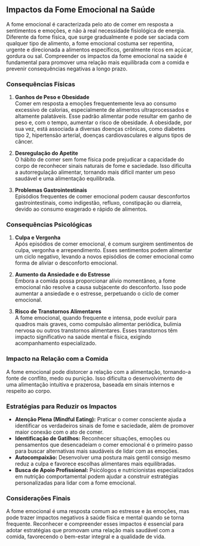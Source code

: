 
## Impactos da Fome Emocional na Saúde

A fome emocional é caracterizada pelo ato de comer em resposta a sentimentos e emoções, e não à real necessidade fisiológica de energia. Diferente da fome física, que surge gradualmente e pode ser saciada com qualquer tipo de alimento, a fome emocional costuma ser repentina, urgente e direcionada a alimentos específicos, geralmente ricos em açúcar, gordura ou sal. Compreender os impactos da fome emocional na saúde é fundamental para promover uma relação mais equilibrada com a comida e prevenir consequências negativas a longo prazo.

### Consequências Físicas

1. **Ganhos de Peso e Obesidade**  
   Comer em resposta a emoções frequentemente leva ao consumo excessivo de calorias, especialmente de alimentos ultraprocessados e altamente palatáveis. Esse padrão alimentar pode resultar em ganho de peso e, com o tempo, aumentar o risco de obesidade. A obesidade, por sua vez, está associada a diversas doenças crônicas, como diabetes tipo 2, hipertensão arterial, doenças cardiovasculares e alguns tipos de câncer.

2. **Desregulação do Apetite**  
   O hábito de comer sem fome física pode prejudicar a capacidade do corpo de reconhecer sinais naturais de fome e saciedade. Isso dificulta a autorregulação alimentar, tornando mais difícil manter um peso saudável e uma alimentação equilibrada.

3. **Problemas Gastrointestinais**  
   Episódios frequentes de comer emocional podem causar desconfortos gastrointestinais, como indigestão, refluxo, constipação ou diarreia, devido ao consumo exagerado e rápido de alimentos.

### Consequências Psicológicas

1. **Culpa e Vergonha**  
   Após episódios de comer emocional, é comum surgirem sentimentos de culpa, vergonha e arrependimento. Esses sentimentos podem alimentar um ciclo negativo, levando a novos episódios de comer emocional como forma de aliviar o desconforto emocional.

2. **Aumento da Ansiedade e do Estresse**  
   Embora a comida possa proporcionar alívio momentâneo, a fome emocional não resolve a causa subjacente do desconforto. Isso pode aumentar a ansiedade e o estresse, perpetuando o ciclo de comer emocional.

3. **Risco de Transtornos Alimentares**  
   A fome emocional, quando frequente e intensa, pode evoluir para quadros mais graves, como compulsão alimentar periódica, bulimia nervosa ou outros transtornos alimentares. Esses transtornos têm impacto significativo na saúde mental e física, exigindo acompanhamento especializado.

### Impacto na Relação com a Comida

A fome emocional pode distorcer a relação com a alimentação, tornando-a fonte de conflito, medo ou punição. Isso dificulta o desenvolvimento de uma alimentação intuitiva e prazerosa, baseada em sinais internos e respeito ao corpo.

### Estratégias para Reduzir os Impactos

- **Atenção Plena (Mindful Eating):** Praticar o comer consciente ajuda a identificar os verdadeiros sinais de fome e saciedade, além de promover maior conexão com o ato de comer.
- **Identificação de Gatilhos:** Reconhecer situações, emoções ou pensamentos que desencadeiam o comer emocional é o primeiro passo para buscar alternativas mais saudáveis de lidar com as emoções.
- **Autocompaixão:** Desenvolver uma postura mais gentil consigo mesmo reduz a culpa e favorece escolhas alimentares mais equilibradas.
- **Busca de Apoio Profissional:** Psicólogos e nutricionistas especializados em nutrição comportamental podem ajudar a construir estratégias personalizadas para lidar com a fome emocional.

### Considerações Finais

A fome emocional é uma resposta comum ao estresse e às emoções, mas pode trazer impactos negativos à saúde física e mental quando se torna frequente. Reconhecer e compreender esses impactos é essencial para adotar estratégias que promovam uma relação mais saudável com a comida, favorecendo o bem-estar integral e a qualidade de vida.
```
